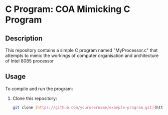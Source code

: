 # C Program: COA Mimicking C Program
## Description
This repository contains a simple C program named "MyProcessor.c" that attempts to mimic the workings of computer organisation and architecture of Intel 8085 processor

## Usage
To compile and run the program:

1. Clone this repository:
   ```sh
   git clone [https://github.com/yourusername/example-program.git](https://github.com/neo-the-one786/COAMimicry/new/main?readme=1)https://github.com/neo-the-one786/COAMimicry/new/main?readme=1
